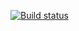 [![Build status](https://ci.appveyor.com/api/projects/status/67qne0tt6h1itmt5?svg=true)](https://ci.appveyor.com/project/GalyaChernenko/deliverycardchangedate)

